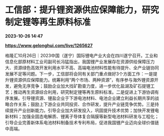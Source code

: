 # 工信部：提升锂资源供应保障能力，研究制定锂等再生原料标准

**2023-10-26 14:47**

**https://www.gelonghui.com/live/1265627**

格隆汇10月26日｜2023中国（遂宁）国际锂电产业大会在四川遂宁召开。工业和信息化部原材料工业司副司长冯猛指出，我国锂产业发展存在资源供给保障压力大、资源绿色高效开发利用水平不高、高端电池材料性能有待提升、全产业链协同发展不足等问题。下一步，工信部将会同有关部门重点做好3个方面工作：一是提升锂资源供应保障能力。统筹利用“两个市场、两种资源”，有序参与海外锂资源开发，避免无序竞争；鼓励企业加大找矿勘查力度，进一步优化盐湖及矿石提锂工艺；推动再生资源综合利用，研究制定锂等再生原料标准。二是促进上下游协调有序发展。引导锂资源、锂盐企业于下游电池材料、电池企业建立利益长期共享的战略合作关系；鼓励上下游企业共同投资、合作研发，提升产业链竞争优势。三是持续提升产业创新能力。引导企业加大研发投入，巩固提升技术优势；加快开发锂电新材料；加强全固态电解质、锂离子导体复合隔膜等新型电池材料研发与工程化；引导企业完善新体系电池材料制备技术专利布局，促进我国锂产业迈向全球价值链中高端。